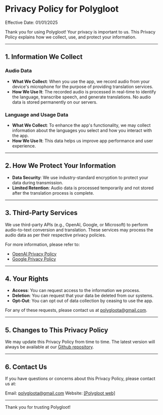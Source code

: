 # Privacy Policy for Polygloot

Effective Date: 01/01/2025

Thank you for using Polygloot! Your privacy is important to us. This Privacy Policy explains how we collect, use, and protect your information.

---

## 1. Information We Collect

### Audio Data
- **What We Collect**: When you use the app, we record audio from your device's microphone for the purpose of providing translation services.
- **How We Use It**: The recorded audio is processed in real-time to identify the language, transcribe speech, and generate translations. No audio data is stored permanently on our servers.

### Language and Usage Data
- **What We Collect**: To enhance the app's functionality, we may collect information about the languages you select and how you interact with the app.
- **How We Use It**: This data helps us improve app performance and user experience.

---

## 2. How We Protect Your Information
- **Data Security**: We use industry-standard encryption to protect your data during transmission.
- **Limited Retention**: Audio data is processed temporarily and not stored after the translation process is complete.

---

## 3. Third-Party Services
We use third-party APIs (e.g., OpenAI, Google, or Microsoft) to perform audio-to-text conversion and translation. These services may process the audio data as per their respective privacy policies.

For more information, please refer to:
- [OpenAI Privacy Policy](https://openai.com/privacy)
- [Google Privacy Policy](https://policies.google.com/privacy)

---

## 4. Your Rights
- **Access**: You can request access to the information we process.
- **Deletion**: You can request that your data be deleted from our systems.
- **Opt-Out**: You can opt out of data collection by ceasing to use the app.

For any of these requests, please contact us at polygloota@gmail.com.

---

## 5. Changes to This Privacy Policy
We may update this Privacy Policy from time to time. The latest version will always be available at our [Github repository](https://github.com/pa7ri/polygloot-mobile).

---

## 6. Contact Us
If you have questions or concerns about this Privacy Policy, please contact us at:

Email: polygloota@gmail.com
Website: [[Polygloot web]](https://jacopo9b59a3d81b.wordpress.com)

---

Thank you for trusting Polygloot!
